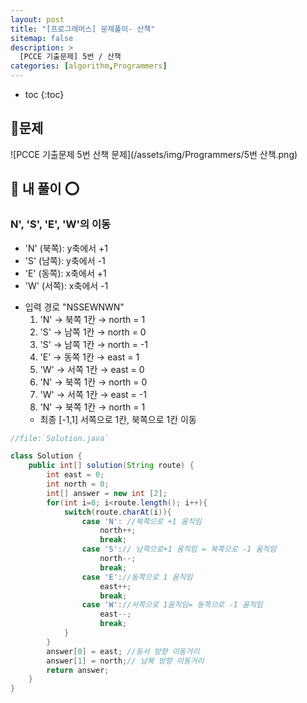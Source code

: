 ```yaml
---
layout: post
title: "[프로그래머스] 문제풀이- 산책"
sitemap: false
description: >
  [PCCE 기출문제] 5번 / 산책
categories: [algorithm,Programmers]
---
```

* toc
{:toc}


## 🚀문제
![PCCE 기출문제 5번 산책 문제](/assets/img/Programmers/5번 산책.png)


## 🚀 내 풀이 ⭕  

### N', 'S', 'E', 'W'의 이동 
* 'N' (북쪽): y축에서 +1
* 'S' (남쪽): y축에서 -1
* 'E' (동쪽): x축에서 +1
* 'W' (서쪽): x축에서 -1

- 입력 경로 "NSSEWNWN"
  1. 'N' → 북쪽 1칸 → north = 1
  2. 'S' → 남쪽 1칸 → north = 0
  3. 'S' → 남쪽 1칸 → north = -1
  4. 'E' → 동쪽 1칸 → east = 1
  5. 'W' → 서쪽 1칸 → east = 0
  6. 'N' → 북쪽 1칸 → north = 0
  7. 'W' → 서쪽 1칸 → east = -1
  8. 'N' → 북쪽 1칸 → north = 1
  - 최종 [-1,1] 서쪽으로 1칸, 북쪽으로 1칸 이동

~~~java
//file:`Solution.java` 

class Solution {
    public int[] solution(String route) {
        int east = 0;
        int north = 0;
        int[] answer = new int [2];
        for(int i=0; i<route.length(); i++){
            switch(route.charAt(i)){
                case 'N': //북쪽으로 +1 움직임
                    north++;
                    break;
                case 'S':// 남쪽으로+1 움직임 = 북쪽으로 -1 움직임
                    north--;
                    break;
                case 'E'://동쪽으로 1 움직임
                    east++;
                    break;
                case 'W'://서쪽으로 1움직임= 동쪽으로 -1 움직임
                    east--;
                    break;
            }
        }
        answer[0] = east; //동서 방향 이동거리
        answer[1] = north;// 남북 방향 이동거리 
        return answer;
    }
}

~~~



